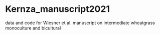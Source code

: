 # Kernza_manuscript2021
data and code for Wiesner et al. manuscript on intermediate wheatgrass monoculture and bicultural

